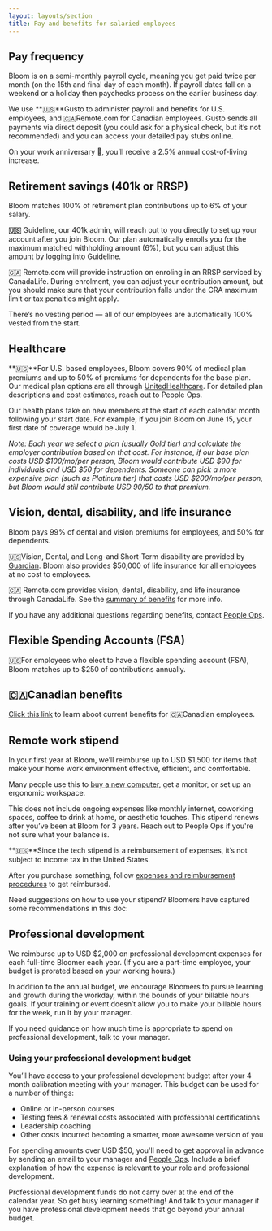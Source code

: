 ```yaml
---
layout: layouts/section
title: Pay and benefits for salaried employees
---
```


## Pay frequency

Bloom is on a semi-monthly payroll cycle, meaning you get paid twice per month (on the 15th and final day of each month). If payroll dates fall on a weekend or a holiday then paychecks process on the earlier business day. 

We use **🇺🇸**Gusto to administer payroll and benefits for U.S. employees, and 🇨🇦Remote.com for Canadian employees. Gusto sends all payments via direct deposit (you could ask for a physical check, but it’s not recommended) and you can access your detailed pay stubs online.

On your work anniversary 🎉, you’ll receive a 2.5% annual cost-of-living increase.


## Retirement savings (401k or RRSP)

Bloom matches 100% of retirement plan contributions up to 6% of your salary.

**🇺🇸** Guideline, our 401k admin, will reach out to you directly to set up your account after you join Bloom. Our plan automatically enrolls you for the maximum matched withholding amount (6%), but you can adjust this amount by logging into Guideline.

🇨🇦 Remote.com will provide instruction on enroling in an RRSP serviced by CanadaLife. During enrolment, you can adjust your contribution amount, but you should make sure that your contribution falls under the CRA maximum limit or tax penalties might apply.

There’s no vesting period — all of our employees are automatically 100% vested from the start. 


## Healthcare

**🇺🇸**For U.S. based employees, Bloom covers 90% of medical plan premiums and up to 50% of premiums for dependents for the base plan. Our medical plan options are all through [UnitedHealthcare](https://www.uhc.com/). For detailed plan descriptions and cost estimates, reach out to People Ops.

Our health plans take on new members at the start of each calendar month following your start date. For example, if you join Bloom on June 15, your first date of coverage would be July 1.

_Note: Each year we select a plan (usually Gold tier) and calculate the employer contribution based on that cost. For instance, if our base plan costs USD $100/mo/per person, Bloom would contribute USD $90 for individuals and USD $50 for dependents. Someone can pick a more expensive plan (such as Platinum tier) that costs USD $200/mo/per person, but Bloom would still contribute USD $90/$50 to that premium._


## Vision, dental, disability, and life insurance

Bloom pays 99% of dental and vision premiums for employees, and 50% for dependents.

🇺🇸Vision, Dental, and Long-and Short-Term disability are provided by [Guardian](https://www.guardiandirect.com/). Bloom also provides $50,000 of life insurance for all employees at no cost to employees.

🇨🇦 Remote.com provides vision, dental, disability, and life insurance  through CanadaLife. See the [summary of benefits](https://remote.com/benefits-guide/employee-benefits-canada-health-standard-family) for more info.

If you have any additional questions regarding benefits, contact [People Ops](mailto:blossom@bloomworks.digital).


## Flexible Spending Accounts (FSA)

🇺🇸For employees who elect to have a flexible spending account (FSA), Bloom matches up to $250 of contributions annually.


## 🇨🇦Canadian benefits

[Click this link](https://remote.com/benefits-guide/employee-benefits-canada-health-standard-family) to learn aboot current benefits for 🇨🇦Canadian employees.


## Remote work stipend

In your first year at Bloom, we’ll reimburse up to USD $1,500 for items that make your home work environment effective, efficient, and comfortable.

Many people use this to [buy a new computer](#computer-and-equipment-12), get a monitor, or set up an ergonomic workspace. 

This does not include ongoing expenses like monthly internet, coworking spaces, coffee to drink at home, or aesthetic touches. This stipend renews after you’ve been at Bloom for 3 years. Reach out to People Ops if you're not sure what your balance is.

**🇺🇸**Since the tech stipend is a reimbursement of expenses, it’s not subject to income tax in the United States.

After you purchase something, follow [expenses and reimbursement procedures](#expenses-and-reimbursement-procedures-28) to get reimbursed. 

Need suggestions on how to use your stipend? Bloomers have captured some recommendations in this doc:


## Professional development

We reimburse up to USD $2,000 on professional development expenses for each full-time Bloomer each year. (If you are a part-time employee, your budget is prorated based on your working hours.)

In addition to the annual budget, we encourage Bloomers to pursue learning and growth during the workday, within the bounds of your billable hours goals. If your training or event doesn’t allow you to make your billable hours for the week, run it by your manager.

If you need guidance on how much time is appropriate to spend on professional development, talk to your manager.


### Using your professional development budget

You’ll have access to your professional development budget after your 4 month calibration meeting with your manager. This budget can be used for a number of things:



* Online or in-person courses
* Testing fees & renewal costs associated with professional certifications
* Leadership coaching
* Other costs incurred becoming a smarter, more awesome version of you

For spending amounts over USD $50, you'll need to get approval in advance by sending an email to your manager and [People Ops](mailto:blossom@bloomworks.digital). Include a brief explanation of how the expense is relevant to your role and professional development.

Professional development funds do not carry over at the end of the calendar year. So get busy learning something! And talk to your manager if you have professional development needs that go beyond your annual budget.